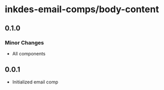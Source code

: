 # inkdes-email-comps/body-content

## 0.1.0

### Minor Changes

- All components

## 0.0.1

- Initialized email comp
